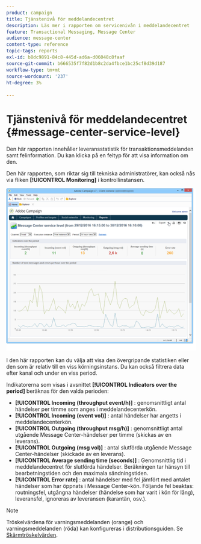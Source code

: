 ```yaml
---
product: campaign
title: Tjänstenivå för meddelandecentret
description: Läs mer i rapporten om servicenivån i meddelandecentret
feature: Transactional Messaging, Message Center
audience: message-center
content-type: reference
topic-tags: reports
exl-id: b8dc9891-84c8-445d-ad6a-d06048c8faaf
source-git-commit: b666535f7f82d1b8c2da4fbce1bc25cf8d39d187
workflow-type: tm+mt
source-wordcount: '237'
ht-degree: 3%

---
```


# Tjänstenivå för meddelandecentret {#message-center-service-level}



Den här rapporten innehåller leveransstatistik för transaktionsmeddelanden samt felinformation. Du kan klicka på en feltyp för att visa information om den.

Den här rapporten, som riktar sig till tekniska administratörer, kan också nås via fliken **[!UICONTROL Monitoring]** i kontrollinstansen.

![](assets/mc_reports_1.png)

I den här rapporten kan du välja att visa den övergripande statistiken eller den som är relativ till en viss körningsinstans. Du kan också filtrera data efter kanal och under en viss period.

Indikatorerna som visas i avsnittet **[!UICONTROL Indicators over the period]** beräknas för den valda perioden:

* **[!UICONTROL Incoming (throughput event/h)]** : genomsnittligt antal händelser per timme som anges i meddelandecenterkön.
* **[!UICONTROL Incoming (event vol)]** : antal händelser har angetts i meddelandecenterkön.
* **[!UICONTROL Outgoing (throughput msg/h)]** : genomsnittligt antal utgående Message Center-händelser per timme (skickas av en leverans).
* **[!UICONTROL Outgoing (msg vol)]** : antal slutförda utgående Message Center-händelser (skickade av en leverans).
* **[!UICONTROL Average sending time (seconds)]** : Genomsnittlig tid i meddelandecentret för slutförda händelser. Beräkningen tar hänsyn till bearbetningstiden och den maximala sändningstiden.
* **[!UICONTROL Error rate]** : antal händelser med fel jämfört med antalet händelser som har öppnats i Message Center-kön. Följande fel beaktas: routningsfel, utgångna händelser (händelse som har varit i kön för lång), leveransfel, ignoreras av leveransen (karantän, osv.).

>[!NOTE]
>
>Tröskelvärdena för varningsmeddelanden (orange) och varningsmeddelanden (röda) kan konfigureras i distributionsguiden. Se [Skärmtröskelvärden](../../message-center/using/additional-configurations.md#monitoring-thresholds).
